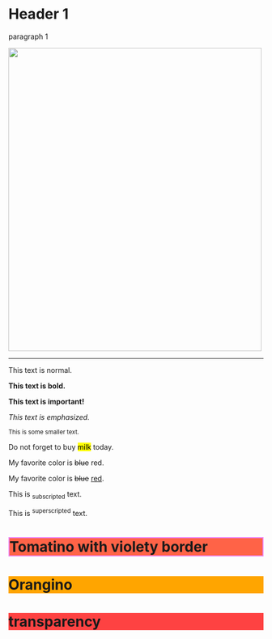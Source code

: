 <!Doctype html>
<html>
<Title> First Step </Title>
<body>
<h1 = title="this is attribute of an element in this case it is the header attribute">Header 1</h1>
<p>paragraph 1 </p>
<img src="img_girl.jpg" width="500" height="600">

<br>
<hr>
<p>This text is normal.</p>

<p><b>This text is bold.</b></p>
<p><strong>This text is important!</strong></p>
<p><em>This text is emphasized.</em></p>
<p><small>This is some smaller text.</small></p>
<p>Do not forget to buy <mark>milk</mark> today.</p>
<p>My favorite color is <del>blue</del> red.</p>
<p>My favorite color is <del>blue</del> <ins>red</ins>.</p>
<p>This is <sub>subscripted</sub> text.</p>
<p>This is <sup>superscripted</sup> text.</p>


<p> <!-- secret comment <img border="0" src="img_girl.jpg" alt="secret"> --> <p>


<h1 style="background-color:Tomato;border:2px solid Violet;">Tomatino with violety border</h1>
<h1 style="background-color:Orange;">Orangino</h1>
<h1 style="background-color:rgba(255,20,20,80%);">transparency</h1>
</body>
</html>

